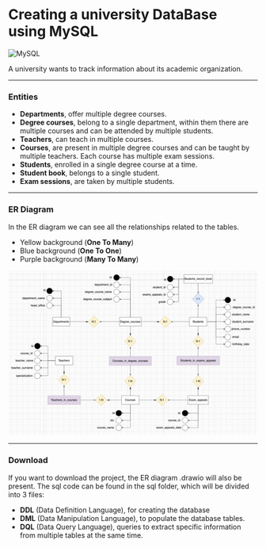 # Creating a university DataBase using MySQL

![MySQL](https://img.shields.io/badge/MySQL-4479A1?style=flat&logo=mysql&logoColor=white)

A university wants to track information about its academic organization.

---

### Entities

- **Departments**, offer multiple degree courses.
- **Degree courses**, belong to a single department, within them there are multiple courses and can be attended by multiple students.
- **Teachers**, can teach in multiple courses.
- **Courses**, are present in multiple degree courses and can be taught by multiple teachers. Each course has multiple exam sessions.
- **Students**, enrolled in a single degree course at a time.
- **Student book**, belongs to a single student.
- **Exam sessions**, are taken by multiple students.

---

### ER Diagram

In the ER diagram we can see all the relationships related to the tables.

- Yellow background (**One To Many**)
- Blue background (**One To One**)
- Purple background (**Many To Many**)

![ER-diagram](./img/ER-diagram.jpeg)

---

### Download

If you want to download the project, the ER diagram .drawio will also be present. The sql code can be found in the sql folder, which will be divided into 3 files:
- **DDL** (Data Definition Language), for creating the database
- **DML** (Data Manipulation Language), to populate the database tables.
- **DQL** (Data Query Language), queries to extract specific information from multiple tables at the same time.